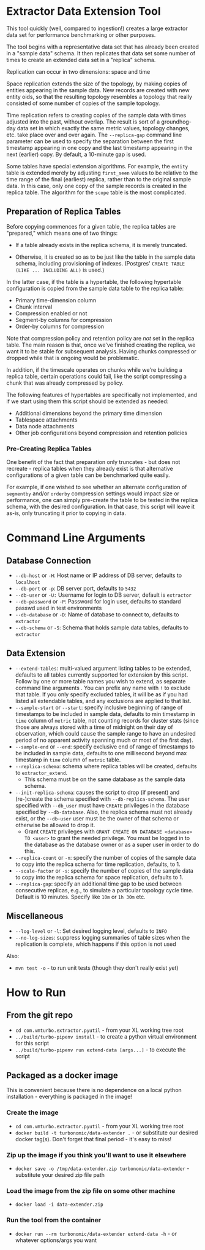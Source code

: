 # Extractor Data Extension Tool

This tool quickly (well, compared to ingestion!) creates a large extractor data set
for performance benchmarking or other purposes.

The tool begins with a representative data set that has already been created in a "sample data"
schema. It then replicates that data set some number of times to create an extended data set in a
"replica" schema.

Replication can occur in two dimensions: space and time

Space replication extends the size of the topology, by making copies of entities appearing
in the sample data. New records are created with new entity oids, so that the resulting topology
resembles a topology that really consisted of some number of copies of the sample topology.

Time replication refers to creating copies of the sample data with times adjusted into the past,
without overlap. The result is sort of a groundhog-day data set in which exactly the same metric
values, topology changes, etc. take place over and over again. The `--replica-gap` command line
parameter can be used to specify the separation between the first timestamp appearing in one
copy and the last timestamp appearing in the next (earlier) copy. By default, a 10-minute gap
is used.

Some tables have special extension algorithms. For example, the `entity` table is extended merely
by adjusting `first_seen` values to be relative to the time range of the final (earliest) replica,
rather than to the original sample data. In this case, only one copy of the sample records is
created in the replica table. The algorithm for the `scope` table is the most complicated.

## Preparation of Replica Tables

Before copying commences for a given table, the replica tables are "prepared," which means one of
two things:

* If a table already exists in the replica schema, it is merely truncated.

* Otherwise, it is created so as to be just like the table in the sample data schema, including
  provisioning of indexes. (Postgres' `CREATE TABLE (LIKE ... INCLUDING ALL)` is used.)
  
In the latter case, if the table is a hypertable, the following hypertable configuration is
copied from the sample data table to the replica table:

* Primary time-dimension column
* Chunk interval
* Compression enabled or not
* Segment-by columns for compression
* Order-by columns for compression

Note that compression policy and retention policy are _not_ set in the replica table. The main
reason is that, once we've finished creating the replica, we want it to be stable for subsequent
analysis. Having chunks compressed or dropped while that is ongoing would be problematic.

In addition, if the timescale operates on chunks while we're building a replica table, certain
operations could fail, like the script compressing a chunk that was already compressed by policy.

The following features of hypertables are specifically not implemented, and if we start using them 
this script should be extended as needed:

* Additional dimensions beyond the primary time dimension
* Tablespace attachments
* Data node attachments
* Other job configurations beyond compression and retention policies

### Pre-Creating Replica Tables

One benefit of the fact that preparation only truncates - but does not recreate - replica tables
when they already exist is that alternative configurations of a given table can be benchmarked quite
easily.

For example, if one wished to see whether an alternate configuration of `segmentby` and/or
`orderby` compression settings would impact size or performance, one can simply pre-create the table
to be tested in the replica schema, with the desired configuration. In that case, this script will
leave it as-is, only truncating it prior to copying in data.

# Command Line Arguments

## Database Connection

* `--db-host` or `-H`: Host name or IP address of DB server, defaults to `localhost`
* `--db-port` or `-p`: DB server port, defaults to `5432`
* `--db-user` or `-U:` Username for login to DB server, default is `extractor`
* `--db-password` or `-P`: Password for login user, defaults to standard passwd used in test
  environments
* `--db-database` or `-D`: Name of database to connect to, defaults to `extractor`
* `--db-schema` or `-S`: Schema that holds sample data tables, defaults to `extractor`

## Data Extension

* `--extend-tables`: multi-valued argument listing tables to be extended, defaults to all tables 
  currently supported for extension by this script. Follow by one or more table names you wish to 
  extend, as separate command line arguments . You can prefix any name with `!` to exclude that 
  table. If you only specify excluded tables, it will be as if you had listed all extendable tables, 
  and any exclusions are applied to that list.
* `--sample-start` or `--start`: specify inclusive beginning of range of timestamps to be included
  in sample data, defaults to min timestamp in `time` column of `metric` table, not counting
  records for cluster stats (since those are always stored with a time of midnight on their
  day of observation, which could cause the sample range to have an undesired period of no
  apparent activity spanning much or most of the first day).
* `--sample-end` or `--end`: specify exclusive end of range of timestamps to be included in sample
  data, defaults to one millisecond beyond max timestamp in `time` column of `metric` table.
* `--replica-schema`: schema where replica tables will be created, defaults to `extractor_extend`.
    * This schema must be on the same database as the sample data schema.
* `--init-replica-schema`: causes the script to drop (if present) and (re-)create the schema 
  specified with `--db-replica-schema`. The user specified with `--db_user` must have `CREATE`
  privileges in the database specified by `--db-database`. Also, the replica schema must not
  already exist, or the `--db-user` user must be the owner of that schema or otherwise be allowed
  to drop it.
    * Grant `CREATE` privileges with `GRANT CREATE ON DATABASE <database> TO <user>` to grant the
      needed privilege. You must be logged in to the database as the database owner or as a super
      user in order to do this.
* `--replica-count` or `-n`: specify the number of copies of the sample data to copy into the
  replica schema for time replication, defaults, to 1.
* `--scale-factor` or `-s`: specify the number of copies of the sample data to copy into the
  replica schema for space replication, defaults to 1.
* `--replica-gap`: specify an additional time gap to be used between consecutive replicas, e.g., to
  simulate a particular topology cycle time. Default is 10 minutes. Specify like `10m` or `1h 30m`
  etc.

## Miscellaneous

* `--log-level` or `-l`: Set desired logging level, defaults to `INFO`
* `--no-log-sizes`: suppress logging summaries of table sizes when the replication is complete,
which happens if this option is not used


Also:

* `mvn test -o` - to run unit tests (though they don't really exist yet)

# How to Run

## From the git repo
* `cd com.vmturbo.extractor.pyutil` - from your XL working tree root
* `../build/turbo-pipenv install` - to create a python virtual environment for this script
* `../build/turbo-pipenv run extend-data [args...]` - to execute the script

## Packaged as a docker image
This is convenient because there is no dependence on a local python installation - everything
is packaged in the image!

### Create the image
* `cd com.vmturbo.extractor.pyutil` - from your XL working tree root
* `docker build -t turbonomic/data-extender .` - or substitute our desired docker tag(s). 
Don't forget that final period - it's easy to miss!

### Zip up the image if you think you'll want to use it elsewhere
* `docker save -o /tmp/data-extender.zip turbonomic/data-extender` - substitute your desired zip 
file path

### Load the image from the zip file on some other machine  
* `docker load -i data-extender.zip`

### Run the tool from the container
* `docker run --rm turbonomic/data-extender extend-data -h` - or whatever options/args you want
